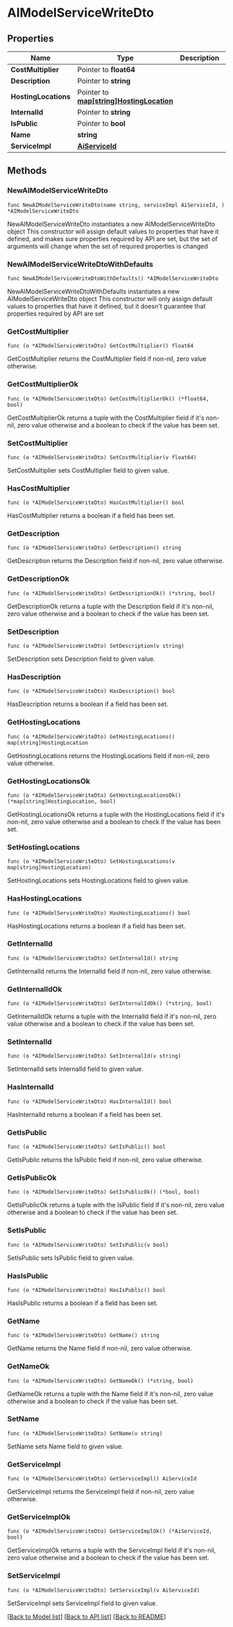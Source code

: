 # AIModelServiceWriteDto

## Properties

Name | Type | Description | Notes
------------ | ------------- | ------------- | -------------
**CostMultiplier** | Pointer to **float64** |  | [optional] 
**Description** | Pointer to **string** |  | [optional] 
**HostingLocations** | Pointer to [**map[string]HostingLocation**](HostingLocation.md) |  | [optional] 
**InternalId** | Pointer to **string** |  | [optional] 
**IsPublic** | Pointer to **bool** |  | [optional] 
**Name** | **string** |  | 
**ServiceImpl** | [**AiServiceId**](AiServiceId.md) |  | 

## Methods

### NewAIModelServiceWriteDto

`func NewAIModelServiceWriteDto(name string, serviceImpl AiServiceId, ) *AIModelServiceWriteDto`

NewAIModelServiceWriteDto instantiates a new AIModelServiceWriteDto object
This constructor will assign default values to properties that have it defined,
and makes sure properties required by API are set, but the set of arguments
will change when the set of required properties is changed

### NewAIModelServiceWriteDtoWithDefaults

`func NewAIModelServiceWriteDtoWithDefaults() *AIModelServiceWriteDto`

NewAIModelServiceWriteDtoWithDefaults instantiates a new AIModelServiceWriteDto object
This constructor will only assign default values to properties that have it defined,
but it doesn't guarantee that properties required by API are set

### GetCostMultiplier

`func (o *AIModelServiceWriteDto) GetCostMultiplier() float64`

GetCostMultiplier returns the CostMultiplier field if non-nil, zero value otherwise.

### GetCostMultiplierOk

`func (o *AIModelServiceWriteDto) GetCostMultiplierOk() (*float64, bool)`

GetCostMultiplierOk returns a tuple with the CostMultiplier field if it's non-nil, zero value otherwise
and a boolean to check if the value has been set.

### SetCostMultiplier

`func (o *AIModelServiceWriteDto) SetCostMultiplier(v float64)`

SetCostMultiplier sets CostMultiplier field to given value.

### HasCostMultiplier

`func (o *AIModelServiceWriteDto) HasCostMultiplier() bool`

HasCostMultiplier returns a boolean if a field has been set.

### GetDescription

`func (o *AIModelServiceWriteDto) GetDescription() string`

GetDescription returns the Description field if non-nil, zero value otherwise.

### GetDescriptionOk

`func (o *AIModelServiceWriteDto) GetDescriptionOk() (*string, bool)`

GetDescriptionOk returns a tuple with the Description field if it's non-nil, zero value otherwise
and a boolean to check if the value has been set.

### SetDescription

`func (o *AIModelServiceWriteDto) SetDescription(v string)`

SetDescription sets Description field to given value.

### HasDescription

`func (o *AIModelServiceWriteDto) HasDescription() bool`

HasDescription returns a boolean if a field has been set.

### GetHostingLocations

`func (o *AIModelServiceWriteDto) GetHostingLocations() map[string]HostingLocation`

GetHostingLocations returns the HostingLocations field if non-nil, zero value otherwise.

### GetHostingLocationsOk

`func (o *AIModelServiceWriteDto) GetHostingLocationsOk() (*map[string]HostingLocation, bool)`

GetHostingLocationsOk returns a tuple with the HostingLocations field if it's non-nil, zero value otherwise
and a boolean to check if the value has been set.

### SetHostingLocations

`func (o *AIModelServiceWriteDto) SetHostingLocations(v map[string]HostingLocation)`

SetHostingLocations sets HostingLocations field to given value.

### HasHostingLocations

`func (o *AIModelServiceWriteDto) HasHostingLocations() bool`

HasHostingLocations returns a boolean if a field has been set.

### GetInternalId

`func (o *AIModelServiceWriteDto) GetInternalId() string`

GetInternalId returns the InternalId field if non-nil, zero value otherwise.

### GetInternalIdOk

`func (o *AIModelServiceWriteDto) GetInternalIdOk() (*string, bool)`

GetInternalIdOk returns a tuple with the InternalId field if it's non-nil, zero value otherwise
and a boolean to check if the value has been set.

### SetInternalId

`func (o *AIModelServiceWriteDto) SetInternalId(v string)`

SetInternalId sets InternalId field to given value.

### HasInternalId

`func (o *AIModelServiceWriteDto) HasInternalId() bool`

HasInternalId returns a boolean if a field has been set.

### GetIsPublic

`func (o *AIModelServiceWriteDto) GetIsPublic() bool`

GetIsPublic returns the IsPublic field if non-nil, zero value otherwise.

### GetIsPublicOk

`func (o *AIModelServiceWriteDto) GetIsPublicOk() (*bool, bool)`

GetIsPublicOk returns a tuple with the IsPublic field if it's non-nil, zero value otherwise
and a boolean to check if the value has been set.

### SetIsPublic

`func (o *AIModelServiceWriteDto) SetIsPublic(v bool)`

SetIsPublic sets IsPublic field to given value.

### HasIsPublic

`func (o *AIModelServiceWriteDto) HasIsPublic() bool`

HasIsPublic returns a boolean if a field has been set.

### GetName

`func (o *AIModelServiceWriteDto) GetName() string`

GetName returns the Name field if non-nil, zero value otherwise.

### GetNameOk

`func (o *AIModelServiceWriteDto) GetNameOk() (*string, bool)`

GetNameOk returns a tuple with the Name field if it's non-nil, zero value otherwise
and a boolean to check if the value has been set.

### SetName

`func (o *AIModelServiceWriteDto) SetName(v string)`

SetName sets Name field to given value.


### GetServiceImpl

`func (o *AIModelServiceWriteDto) GetServiceImpl() AiServiceId`

GetServiceImpl returns the ServiceImpl field if non-nil, zero value otherwise.

### GetServiceImplOk

`func (o *AIModelServiceWriteDto) GetServiceImplOk() (*AiServiceId, bool)`

GetServiceImplOk returns a tuple with the ServiceImpl field if it's non-nil, zero value otherwise
and a boolean to check if the value has been set.

### SetServiceImpl

`func (o *AIModelServiceWriteDto) SetServiceImpl(v AiServiceId)`

SetServiceImpl sets ServiceImpl field to given value.



[[Back to Model list]](../README.md#documentation-for-models) [[Back to API list]](../README.md#documentation-for-api-endpoints) [[Back to README]](../README.md)


